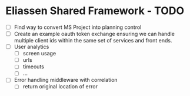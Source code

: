 # Eliassen Shared Framework - TODO

- [ ] Find way to convert MS Project into planning control
- [ ] Create an example oauth token exchange ensuring we can handle multiple client ids within the same set of services and front ends.
- [ ] User analytics
  - [ ] screen usage
  - [ ] urls 
  - [ ] timeouts
  - [ ] ...
- [ ] Error handling middleware with correlation 
    - [ ]  return original location of error